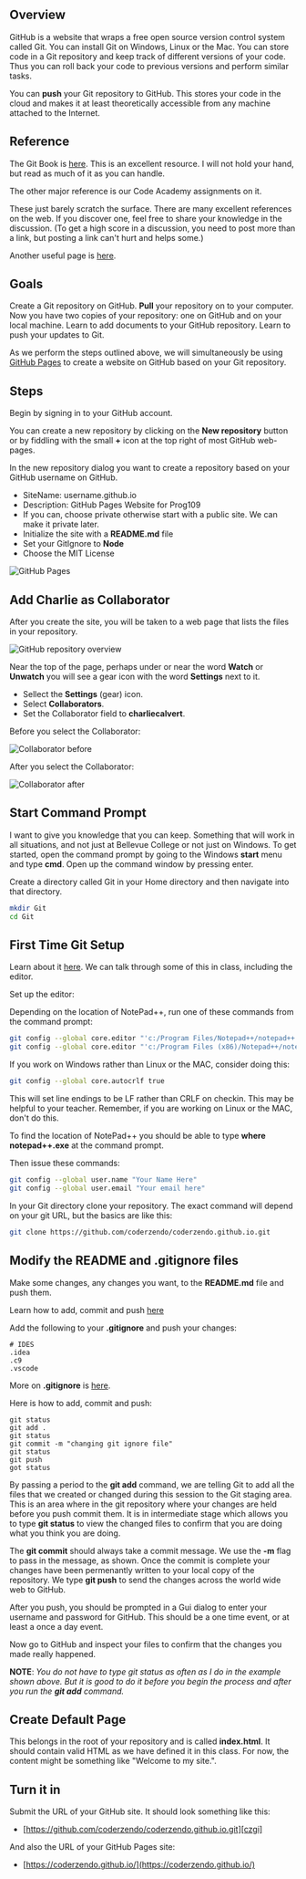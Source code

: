 ## Overview

GitHub is a website that wraps a free open source version control system called Git. You can install Git on Windows, Linux or the Mac. You can store code in a Git repository and keep track of different versions of your code. Thus you can roll back your code to previous versions and perform similar tasks.

You can **push** your Git repository to GitHub. This stores your code in the cloud and makes it at least theoretically accessible from any machine attached to the Internet.

## Reference

The Git Book is [here](https://git-scm.com/book/en/v2). This is an excellent resource. I will not hold your hand, but read as much of it as you can handle.

The other major reference is our Code Academy assignments on it.

These just barely scratch the surface. There are many excellent references on the web. If you discover one, feel free to share your knowledge in the discussion. (To get a high score in a discussion, you need to post more than a link, but posting a link can't hurt and helps some.)

Another useful page is [here][gitu].

## Goals

Create a Git repository on GitHub. **Pull** your repository on to your computer. Now you have two copies of your repository: one on GitHub and on your local machine. Learn to add documents to your GitHub repository. Learn to push your updates to Git.

As we perform the steps outlined above, we will simultaneously be using [GitHub Pages][gp] to create a website on GitHub based on your Git repository.

[gp]: https://pages.github.com/

## Steps

Begin by signing in to your GitHub account.

You can create a new repository by clicking on the **New repository** button or by fiddling with the small **+** icon at the top right of most GitHub web-pages.

In the new repository dialog you want to create a repository based on your GitHub username on GitHub.

- SiteName: username.github.io
- Description: GitHub Pages Website for Prog109
- If you can, choose private otherwise start with a public site. We can make it private later.
- Initialize the site with a **README.md** file
- Set your GitIgnore to **Node**
- Choose the MIT License

![GitHub Pages](https://s3.amazonaws.com/bucket01.elvenware.com/images/github-pages-2018.png)

## Add Charlie as Collaborator

After you create the site, you will be taken to a web page that lists the files in your repository.

![GitHub repository overview][gro]

Near the top of the page, perhaps under or near the word **Watch** or **Unwatch** you will see a gear icon with the word **Settings** next to it.

- Sellect the **Settings** (gear) icon.
- Select **Collaborators**.
- Set the Collaborator field to **charliecalvert**.

Before you select the Collaborator:

![Collaborator before][cbefore]

After you select the Collaborator:

![Collaborator after][cafter]

## Start Command Prompt

I want to give you knowledge that you can keep. Something that will work in all situations, and not just at Bellevue College or not just on Windows. To get started, open the command prompt by going to the Windows **start** menu and type **cmd**. Open up the command window by pressing enter.

Create a directory called Git in your Home directory and then navigate into that directory.

```bash
mkdir Git
cd Git
```

## First Time Git Setup

Learn about it [here][gitset]. We can talk through some of this in class, including the editor.

Set up the editor:

Depending on the location of NotePad++, run one of these commands from the command prompt:

```bash
git config --global core.editor "'c:/Program Files/Notepad++/notepad++.exe'"
git config --global core.editor "'c:/Program Files (x86)/Notepad++/notepad++.exe'"
```

If you work on Windows rather than Linux or the MAC, consider doing this:

```bash
git config --global core.autocrlf true
```

This will set line endings to be LF rather than CRLF on checkin. This may be helpful to your teacher. Remember, if you are working on Linux or the MAC, don't do this. 

To find the location of NotePad++ you should be able to type **where notepad++.exe** at the command prompt.

Then issue these commands:

```bash
git config --global user.name "Your Name Here"
git config --global user.email "Your email here"
```

In your Git directory clone your repository. The exact command will depend on your git URL, but the basics are like this:

```bash
git clone https://github.com/coderzendo/coderzendo.github.io.git
```

## Modify the README and .gitignore files

Make some changes, any changes you want, to the **README.md** file and push them.

Learn how to add, commit and push [here][gitacp]

Add the following to your **.gitignore** and push your changes:

```
# IDES
.idea
.c9
.vscode
```

More on **.gitignore** is [here][gig].

Here is how to add, commit and push:

```
git status
git add .
git status
git commit -m "changing git ignore file"
git status
git push
got status
```

By passing a period to the **git add** command, we are telling Git to add all the files that we created or changed during this session to the Git staging area. This is an area where in the git repository where your changes are held before you push commit them. It is in intermediate stage which allows you to type **git status** to view the changed files to confirm that you are doing what you think you are doing.

The **git commit** should always take a commit message. We use the **-m** flag to pass in the message, as shown. Once the commit is complete your changes have been permenantly written to your local copy of the repository. We type **git push** to send the changes across the world wide web to GitHub.

After you push, you should be prompted in a Gui dialog to enter your username and password for GitHub. This should be a one time event, or at least a once a day event.

Now go to GitHub and inspect your files to confirm that the changes you made really happened.

**NOTE**: _You do not have to type git status as often as I do in the example shown above. But it is good to do it before you begin the process and after you run the **git add** command._

## Create Default Page

This belongs in the root of your repository and is called **index.html**. It should contain valid HTML as we have defined it in this class. For now, the content might be something like "Welcome to my site.".

## Turn it in

Submit the URL of your GitHub site. It should look something like this:

- [https://github.com/coderzendo/coderzendo.github.io.git][czgi]


And also the URL of your GitHub Pages site:

- [https://coderzendo.github.io/](https://coderzendo.github.io/)

[gro]: https://s3.amazonaws.com/bucket01.elvenware.com/images/github-settings.png
[cbefore]: https://s3.amazonaws.com/bucket01.elvenware.com/images/github-collab.png
[cafter]: https://s3.amazonaws.com/bucket01.elvenware.com/images/github-pages-collaborators.png
[czgi]: https://github.com/coderzendo/coderzendo.github.io.git
[gig]: https://www.elvenware.com/git-guide/git-ignore.html
[gitacp]: https://www.elvenware.com/git-guide/git-basics.html#git-files
[gitset]: https://git-scm.com/book/en/v1/Getting-Started-First-Time-Git-Setup
[gitc]: https://git-scm.com/book/en/v2/Git-Tools-Credential-Storage
[gitu]: https://docs.gitlab.com/ee/gitlab-basics/start-using-git.html
